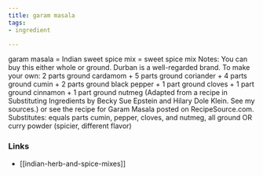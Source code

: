 ```yaml
---
title: garam masala
tags:
- ingredient

---
```

garam masala = Indian sweet spice mix = sweet spice mix Notes: You can buy this either whole or ground. Durban is a well-regarded brand. To make your own: 2 parts ground cardamom + 5 parts ground coriander + 4 parts ground cumin + 2 parts ground black pepper + 1 part ground cloves + 1 part ground cinnamon + 1 part ground nutmeg (Adapted from a recipe in Substituting Ingredients by Becky Sue Epstein and Hilary Dole Klein. See my sources.) or see the recipe for Garam Masala posted on RecipeSource.com. Substitutes: equals parts cumin, pepper, cloves, and nutmeg, all ground OR curry powder (spicier, different flavor)

### Links

* [[indian-herb-and-spice-mixes]]
